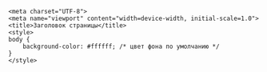 

    <meta charset="UTF-8">
    <meta name="viewport" content="width=device-width, initial-scale=1.0">
    <title>Заголовок страницы</title>
    <style>
    body {
        background-color: #ffffff; /* цвет фона по умолчанию */
    }
    </style>


